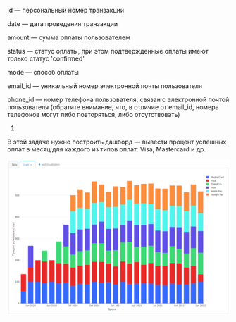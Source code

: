 id — персональный номер транзакции

date — дата проведения транзакции

amount — сумма оплаты пользователем

status — статус оплаты, при этом подтвержденные оплаты имеют только статус 'confirmed'

mode — способ оплаты

email_id — уникальный номер электронной почты пользователя

phone_id — номер телефона пользователя, связан с электронной почтой пользователя 
(обратите внимание, что, в отличие от email_id, номера телефонов могут либо повторяться, либо отсутствовать)

01.
В этой задаче нужно построить дашборд — вывести процент успешных оплат в месяц для каждого из типов оплат: Visa, Mastercard и др.



<picture>
 <source media="(prefers-color-scheme: dark)" srcset="https://github.com/vetak8/ml_sim/blob/main/junoir/01_payment_dash/01_dash.png">
 <source media="(prefers-color-scheme: light)" srcset="https://github.com/vetak8/ml_sim/blob/main/junoir/01_payment_dash/01_dash.png">
 <img alt="YOUR-ALT-TEXT" src="https://github.com/vetak8/ml_sim/blob/main/junoir/01_payment_dash/01_dash.png">
</picture>
